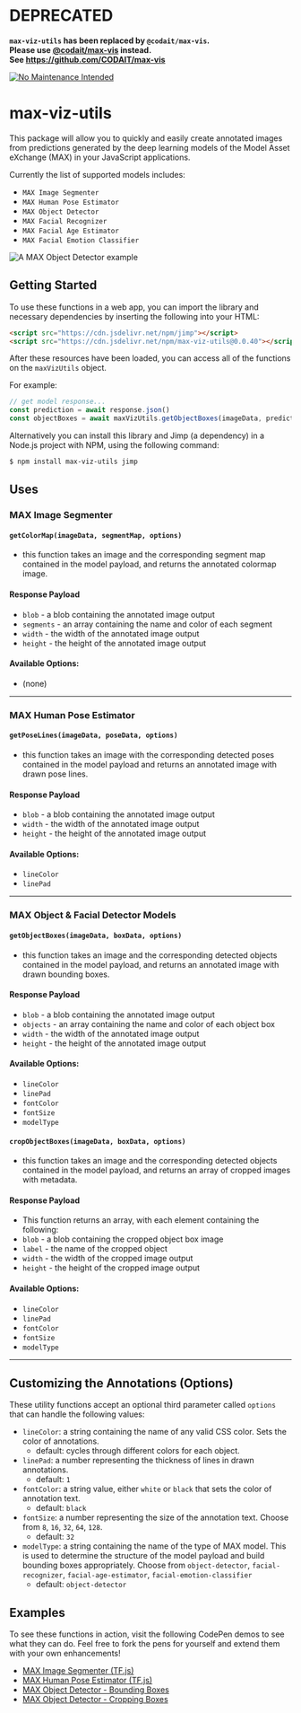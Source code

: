 # DEPRECATED

**`max-viz-utils` has been replaced by `@codait/max-vis`.  
Please use [@codait/max-vis](https://www.npmjs.com/package/@codait/max-vis) instead.  
See https://github.com/CODAIT/max-vis**

[![No Maintenance Intended](http://unmaintained.tech/badge.svg)](http://unmaintained.tech/)

# max-viz-utils

This package will allow you to quickly and easily create annotated images from predictions generated by the deep learning models of the Model Asset eXchange (MAX) in your JavaScript applications.

Currently the list of supported models includes:
- `MAX Image Segmenter`
- `MAX Human Pose Estimator`
- `MAX Object Detector`
- `MAX Facial Recognizer`
- `MAX Facial Age Estimator`
- `MAX Facial Emotion Classifier`

![A MAX Object Detector example](./img/example.png)

## Getting Started

To use these functions in a web app, you can import the library and necessary dependencies by inserting the following into your HTML:
``` html
<script src="https://cdn.jsdelivr.net/npm/jimp"></script>
<script src="https://cdn.jsdelivr.net/npm/max-viz-utils@0.0.40"></script>
```
After these resources have been loaded, you can access all of the functions on the `maxVizUtils` object.  

For example: 
``` js
// get model response...
const prediction = await response.json()
const objectBoxes = await maxVizUtils.getObjectBoxes(imageData, prediction.predictions, vizOptions)  
```

Alternatively you can install this library and Jimp (a dependency) in a Node.js project with NPM, using the following command:
``` bash
$ npm install max-viz-utils jimp
```

## Uses

### MAX Image Segmenter
#### `getColorMap(imageData, segmentMap, options)`
   - this function takes an image and the corresponding segment map contained in the model payload, and returns the annotated colormap image.
   
#### Response Payload
- `blob` - a blob containing the annotated image output 
- `segments` - an array containing the name and color of each segment
- `width` - the width of the annotated image output
- `height` - the height of the annotated image output

#### Available Options: 
- (none)

<hr />

### MAX Human Pose Estimator
#### `getPoseLines(imageData, poseData, options)`
   - this function takes an image with the corresponding detected poses contained in the model payload and returns an annotated image with drawn pose lines.
   
#### Response Payload
- `blob` - a blob containing the annotated image output 
- `width` - the width of the annotated image output
- `height` - the height of the annotated image output

#### Available Options: 
- `lineColor`
- `linePad`

<hr />

### MAX Object & Facial Detector Models
#### `getObjectBoxes(imageData, boxData, options)`
   - this function takes an image and the corresponding detected objects contained in the model payload, and returns an annotated image with drawn bounding boxes.
   
#### Response Payload
- `blob` - a blob containing the annotated image output 
- `objects` - an array containing the name and color of each object box
- `width` - the width of the annotated image output
- `height` - the height of the annotated image output
   
#### Available Options: 
- `lineColor`
- `linePad`
- `fontColor`
- `fontSize`
- `modelType`   
   
 #### `cropObjectBoxes(imageData, boxData, options)`
   - this function takes an image and the corresponding detected objects contained in the model payload, and returns an array of cropped images with metadata.

#### Response Payload
- This function returns an array, with each element containing the following:
- `blob` - a blob containing the cropped object box image 
- `label` - the name of the cropped object
- `width` - the width of the cropped image output
- `height` - the height of the cropped image output

#### Available Options: 
- `lineColor`
- `linePad`
- `fontColor`
- `fontSize`
- `modelType`

<hr />

## Customizing the Annotations (Options)

These utility functions accept an optional third parameter called `options` that can handle the following values:
- `lineColor`: a string containing the name of any valid CSS color. Sets the color of annotations. 
  - default: cycles through different colors for each object.
- `linePad`: a number representing the thickness of lines in drawn annotations.
  - default: `1`
- `fontColor`: a string value, either `white` or `black` that sets the color of annotation text.
  - default: `black`
- `fontSize`: a number representing the size of the annotation text. Choose from `8`, `16`, `32`, `64`, `128`.
  - default: `32`
- `modelType`: a string containing the name of the type of MAX model. This is used to determine the structure of the model payload and build bounding boxes appropriately. Choose from `object-detector`, `facial-recognizer`, `facial-age-estimator`, `facial-emotion-classifier`
  - default: `object-detector`

## Examples

To see these functions in action, visit the following CodePen demos to see what they can do. Feel free to fork the pens for yourself and extend them with your own enhancements!

- [MAX Image Segmenter (TF.js)](https://codepen.io/kastentx/pen/OYvEeY)
- [MAX Human Pose Estimator (TF.js)](https://codepen.io/kastentx/pen/QRZWNV)
- [MAX Object Detector - Bounding Boxes](https://codepen.io/kastentx/pen/MdLMLG)
- [MAX Object Detector - Cropping Boxes](https://codepen.io/kastentx/pen/GaeayB)
